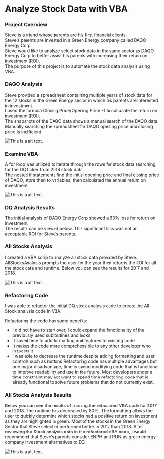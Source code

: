 # Analyze Stock Data with VBA

### Project Overview

Steve is a friend whose parents are his first financial clients.  
Steve’s parents are invested in a Green Energy company called DAQO Energy Corp.  
Steve would like to analyze select stock data in the same sector as DAQO Energy Corp to better assist his parents with increasing their return on investment (ROI).  
The purpose of this project is to automate the stock data analysis using VBA.

### DAQO Analysis
Steve provided a spreadsheet containing multiple years of stock data for the 12 stocks in the Green Energy sector in which his parents are interested in investment.  
I used the formula Closing Price/Opening Price -1 to calculate the return on investment (ROI).  
The snapshots of the DAQO data shows a manual search of the DAQO data.  
Manually searching the spreadsheet for DAQO opening price and closing price is inefficient.  

![This is a alt text.](/image/sample.png "This is a sample image.")

### Examine VBA

A for loop was utilized to iterate through the rows for stock data searching for the DQ ticker from 2018 stock data.  
The nested if statements find the initial opening price and final closing price of DAQO, store then to variables, then calculated the annual return on investment.

![This is a alt text.](/image/sample.png "This is a sample image.")

### DQ Analysis Results

The initial analysis of DAQO Energy Corp showed a 63% loss for return on investment.  
The results can be viewed below.  This significant loss was not an acceptable ROI for Steve’s parents.

### All Stocks Analysis

I created a VBA scrip to analyze all stock data provided by Steve.  
AllStocksAnalysis prompts the user for the year then returns the ROI for all the stock data and runtime. Below you can see the results for 2017 and 2018.

![This is a alt text.](/image/sample.png "This is a sample image.")

### Refactoring Code

I was able to refactor the initial DQ stock analysis code to create the All-Stock analysis code in VBA.  

Refactoring the code has some benefits:
* I did not have to start over, I could expand the functionality of the previously used subroutines and looks
* It saved time to add formatting and features to existing code
* It makes the code more comprehensible to any other developer who inspects it
* I was able to decrease the runtime despite adding formatting and user controls such as buttons
Refactoring code has multiple advantages but one major disadvantage, time is spend modifying code that is functional to improve readability and use in the future.  Most developers under a time constraint may not want to spend time refactoring code that is already functional to solve future problems that do not currently exist. 

### All Stocks Analysis Results

Below you can see the results of running the refactored VBA code for 2017 and 2018.  The runtime has decreased by 80%.  The formatting allows the user to quickly determine which stocks had a positive return on investment as they are highlighted in green.  Most of the stocks in the Green Energy Sector that Steve selected performed better in 2017 than 2018.  After reviewing the Stock analysis data in the refactored VBA code, I would recommend that Steve’s parents consider ENPH and RUN as green energy company investment alternatives to DQ.  

![This is a alt text.](/image/sample.png "This is a sample image.")







